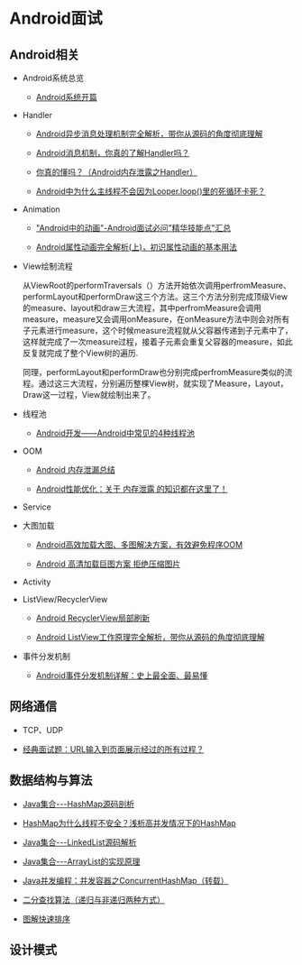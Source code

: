 # Android面试
## Android相关
- Android系统总览
	- [Android系统开篇](http://gityuan.com/android/)

- Handler
	- [Android异步消息处理机制完全解析，带你从源码的角度彻底理解](https://blog.csdn.net/sinyu890807/article/details/9991569)

	- [Android消息机制，你真的了解Handler吗？](http://www.10tiao.com/html/227/201711/2650241824/1.html)
	- [你真的懂吗？（Android内存泄露之Handler）](https://blog.csdn.net/vv_bug/article/details/52765990)
	- [Android中为什么主线程不会因为Looper.loop()里的死循环卡死？](https://www.zhihu.com/question/34652589/answer/90344494?from=profile_answer_card)
- Animation
	- ["Android中的动画"-Android面试必问"精华技能点"汇总](https://blog.csdn.net/nzfxx/article/details/51919128)

	
	- [Android属性动画完全解析(上)，初识属性动画的基本用法](https://blog.csdn.net/sinyu890807/article/details/43536355)
- View绘制流程
	
	从ViewRoot的performTraversals（）方法开始依次调用perfromMeasure、performLayout和performDraw这三个方法。这三个方法分别完成顶级View的measure、layout和draw三大流程，其中perfromMeasure会调用measure，measure又会调用onMeasure，在onMeasure方法中则会对所有子元素进行measure，这个时候measure流程就从父容器传递到子元素中了，这样就完成了一次measure过程，接着子元素会重复父容器的measure，如此反复就完成了整个View树的遍历.

	同理，performLayout和performDraw也分别完成perfromMeasure类似的流程。通过这三大流程，分别遍历整棵View树，就实现了Measure，Layout，Draw这一过程，View就绘制出来了。

- 线程池
	- [Android开发——Android中常见的4种线程池](https://blog.csdn.net/seu_calvin/article/details/52415337)
- OOM
	- [Android 内存泄漏总结](https://blog.csdn.net/u010687392/article/details/49909477)

	- [Android性能优化：关于 内存泄露 的知识都在这里了！](https://www.jianshu.com/p/97fb764f2669)
- Service 	
- 大图加载
	- [Android高效加载大图、多图解决方案，有效避免程序OOM](https://blog.csdn.net/sinyu890807/article/details/9316683)

	- [Android 高清加载巨图方案 拒绝压缩图片](https://blog.csdn.net/lmj623565791/article/details/49300989)
- Activity
- ListView/RecyclerView
	- [Android RecyclerView局部刷新](https://blog.csdn.net/qq15357971925/article/details/78043332) 

	- [Android ListView工作原理完全解析，带你从源码的角度彻底理解](https://blog.csdn.net/guolin_blog/article/details/44996879)
- 事件分发机制
	- [Android事件分发机制详解：史上最全面、最易懂](https://www.jianshu.com/p/38015afcdb58)

## 网络通信
- TCP、UDP

- [经典面试题：URL输入到页面展示经过的所有过程？](https://www.jianshu.com/p/184ebd448c7f?mType=Group)

## 数据结构与算法
- [Java集合---HashMap源码剖析](https://www.cnblogs.com/ITtangtang/p/3948406.html)

- [HashMap为什么线程不安全？浅析高并发情况下的HashMap](https://blog.csdn.net/V_Axis/article/details/78604505)
- [Java集合---LinkedList源码解析](https://www.cnblogs.com/ITtangtang/p/3948610.html)
- [Java集合---ArrayList的实现原理](https://www.cnblogs.com/ITtangtang/p/3948610.html)
- [Java并发编程：并发容器之ConcurrentHashMap（转载）](http://www.cnblogs.com/dolphin0520/p/3932905.html)
- [二分查找算法（递归与非递归两种方式）](https://blog.csdn.net/lovesummerforever/article/details/24588989)
- [图解快速排序](http://www.cnblogs.com/MOBIN/p/4681369.html)

## 设计模式
